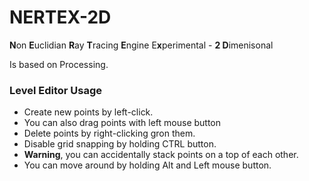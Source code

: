 # NERTEX-2D
**N**on **E**uclidian **R**ay **T**racing **E**ngine E**x**perimental - **2 D**imenisonal

Is based on Processing.

### Level Editor Usage
 - Create new points by left-click.
 - You can also drag points with left mouse button
 - Delete points by right-clicking gron them.
 - Disable grid snapping by holding CTRL button.
 - **Warning**, you can accidentally stack points on a top of each other. 
 - You can move around by holding Alt and Left mouse button.
